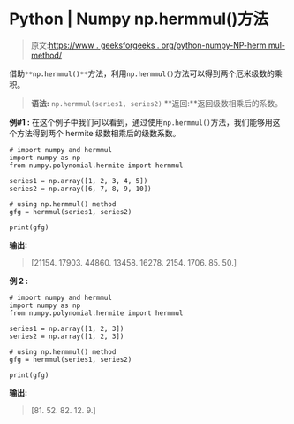 # Python | Numpy np.hermmul()方法

> 原文:[https://www . geeksforgeeks . org/python-numpy-NP-herm mul-method/](https://www.geeksforgeeks.org/python-numpy-np-hermmul-method/)

借助`**np.hermmul()**`方法，利用`np.hermmul()`方法可以得到两个厄米级数的乘积。

> **语法:** `np.hermmul(series1, series2)`
> **返回:**返回级数相乘后的系数。

**例#1 :**
在这个例子中我们可以看到，通过使用`np.hermmul()`方法，我们能够用这个方法得到两个 hermite 级数相乘后的级数系数。

```
# import numpy and hermmul
import numpy as np
from numpy.polynomial.hermite import hermmul

series1 = np.array([1, 2, 3, 4, 5])
series2 = np.array([6, 7, 8, 9, 10])

# using np.hermmul() method
gfg = hermmul(series1, series2)

print(gfg)
```

**输出:**

> [21154\. 17903\. 44860\. 13458\. 16278\. 2154\. 1706\. 85\. 50.]

**例 2 :**

```
# import numpy and hermmul
import numpy as np
from numpy.polynomial.hermite import hermmul

series1 = np.array([1, 2, 3])
series2 = np.array([1, 2, 3])

# using np.hermmul() method
gfg = hermmul(series1, series2)

print(gfg)
```

**输出:**

> [81\. 52\. 82\. 12\. 9.]